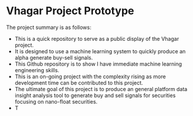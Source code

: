 # Vhagar Project Prototype

<p align="center">

The project summary is as follows: 

* This is a quick repository to serve as a public display of the Vhagar project.
* It is designed to use a machine learning system to quickly produce an alpha generate buy-sell signals.
* This Github repository is to show I have immediate machine learning engineering skills.
* This is an on-going project with the complexity rising as more development time can be contributed to this project.
* The ultimate goal of this project is to produce an general platform data insight analysis tool to generate buy and sell signals for securities focusing on nano-float securities. 
* T

</p>
